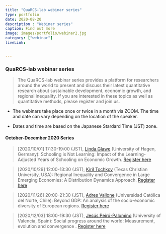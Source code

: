 ```yaml
---
title: "QuaRCS-lab webinar series"
type: portfolio
date: 2020-08-20
description : "Webinar series"
caption: Find out more
image: images/portfolio/webinar2.jpg
category: ["webinar"]
liveLink: 


---
```


### QuaRCS-lab webinar series

> The QuaRCS-lab webinar series provides a platform for researchers around the world to present and discuss their latest quantitative research about sustainable development, economic growth, and regional inequality. If you are interested in these topics as well as quantitative methods, please register and join us.

- The webinars take place once or twice in a month via ZOOM. The time and date can vary depending on the location of the speaker. 

- Dates and time are based on the Japanese Stardard Time (JST) zone.

#### October-December 2020 Series

> [2020/10/01] 17:30-19:00 (JST), [Linda Glawe](https://www.researchgate.net/profile/Linda_Glawe) (University of Hagen, Germany): Schooling is Not Learning: Impact of the Learning-Adjusted Years of Schooling on Economic Growth. [Register here](https://us02web.zoom.us/webinar/register/WN_rjQLTFbVRGuL4fCQ4Jkrvg)


> [2020/10/29] 12:00-13:30 (JST), [Kiril Tochkov](http://personal.tcu.edu/ktochkov/) (Texas Christian University, USA): Regional Inequality and Convergence in Large Emerging Economies: A Distribution Dynamics Approach. [Register here](https://us02web.zoom.us/webinar/register/WN_ub0-vKO6SVG5y4i8tYkZwQ)


> [2020/11/26] 20:00-21:30 (JST), [Adres Vallone](https://www.researchgate.net/profile/Andres_Vallone) (Universidad Católica del Norte, Chile): Beyond GDP: An analysis of the socio-economic diversity of European regions. [Register here](https://us02web.zoom.us/webinar/register/WN_k9Emjj0_R9aRNY8J3UJ4KA)


> [2020/12/03] 18:00-19:30 (JST), [Jesús Peiró-Palomino](https://sites.google.com/view/jesuspeiropalomino) (University of Valencia, Spain): Social progress around the world: Measurement, evolution and convergence
. [Register here](https://us02web.zoom.us/webinar/register/WN_nge5Ohw5Q_q40FgBHCNBeA)



